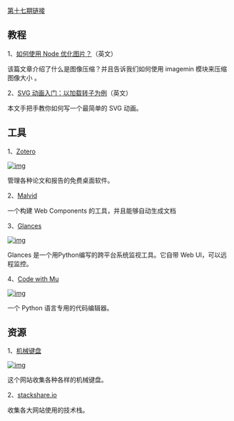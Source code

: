 [第十七期链接](https://github.com/ruanyf/weekly/blob/master/docs/issue-17.md)

## 教程

1、[如何使用 Node 优化图片？](https://freshman.tech/image-optimisation/)（英文）

该篇文章介绍了什么是图像压缩？并且告诉我们如何使用 imagemin 模块来压缩图像大小 。

2、[SVG 动画入门：以加载转子为例](https://webdesign.tutsplus.com/tutorials/how-to-create-a-loader-icon-with-svg-animations--cms-31542)（英文）

本文手把手教你如何写一个最简单的 SVG 动画。

## 工具 

1、[Zotero](https://www.zotero.org/)

[![img](https://camo.githubusercontent.com/e4b62c047b558d905005b8db2bace8864ee0357cdbcfcfe735c9f51184ae4d5c/68747470733a2f2f7777772e77616e67626173652e636f6d2f626c6f67696d672f61737365742f3230313830382f6267323031383038313031382e6a7067)](https://camo.githubusercontent.com/e4b62c047b558d905005b8db2bace8864ee0357cdbcfcfe735c9f51184ae4d5c/68747470733a2f2f7777772e77616e67626173652e636f6d2f626c6f67696d672f61737365742f3230313830382f6267323031383038313031382e6a7067)

管理各种论文和报告的免费桌面软件。

2、[Malvid](https://malvid.io/)

一个构建 Web Components 的工具，并且能够自动生成文档

3、[Glances](https://nicolargo.github.io/glances/)

[![img](https://camo.githubusercontent.com/95dc5b36a910b48ebeaa929ced1f846f40b2cc1178310b138cd8c34e6159760c/68747470733a2f2f7777772e77616e67626173652e636f6d2f626c6f67696d672f61737365742f3230313830382f6267323031383038313032302e6a7067)](https://camo.githubusercontent.com/95dc5b36a910b48ebeaa929ced1f846f40b2cc1178310b138cd8c34e6159760c/68747470733a2f2f7777772e77616e67626173652e636f6d2f626c6f67696d672f61737365742f3230313830382f6267323031383038313032302e6a7067)

Glances 是一个用Python编写的跨平台系统监视工具。它自带 Web UI，可以远程监控。

4、[Code with Mu](https://codewith.mu/)

[![img](https://camo.githubusercontent.com/4c9db3424e7bbd2202cf786599416c7e779e5bb6dd12051de4fe2ce7b6ce37eb/68747470733a2f2f7777772e77616e67626173652e636f6d2f626c6f67696d672f61737365742f3230313830382f6267323031383038313032312e6a7067)](https://camo.githubusercontent.com/4c9db3424e7bbd2202cf786599416c7e779e5bb6dd12051de4fe2ce7b6ce37eb/68747470733a2f2f7777772e77616e67626173652e636f6d2f626c6f67696d672f61737365742f3230313830382f6267323031383038313032312e6a7067)

一个 Python 语言专用的代码编辑器。

## 资源

1、[机械键盘](https://scrapbox.io/MECHKEYS/)

[![img](https://camo.githubusercontent.com/e3cf6e691d9f25a69f64cf5e2f5ed6f00bde4ae3ada3e8c7864077176138a026/68747470733a2f2f7777772e77616e67626173652e636f6d2f626c6f67696d672f61737365742f3230313830382f6267323031383038313032322e6a7067)](https://camo.githubusercontent.com/e3cf6e691d9f25a69f64cf5e2f5ed6f00bde4ae3ada3e8c7864077176138a026/68747470733a2f2f7777772e77616e67626173652e636f6d2f626c6f67696d672f61737365742f3230313830382f6267323031383038313032322e6a7067)

这个网站收集各种各样的机械键盘。

2、[stackshare.io](https://stackshare.io/stacks)

收集各大网站使用的技术栈。
